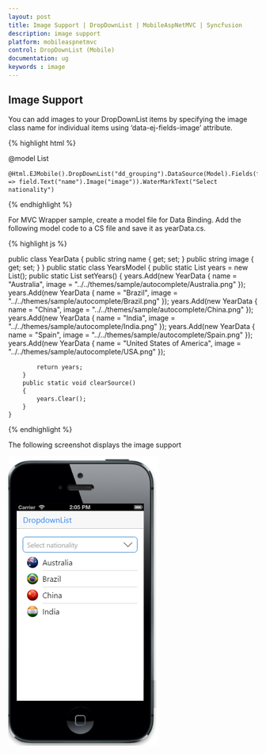 ```yaml
---
layout: post
title: Image Support | DropDownList | MobileAspNetMVC | Syncfusion
description: image support
platform: mobileaspnetmvc
control: DropDownList (Mobile)
documentation: ug
keywords : image
---
```


## Image Support

You can add images to your DropDownList items by specifying the image class name for individual items using ‘data-ej-fields-image’ attribute.

{% highlight html %}

 @model List<YearData>
  
    @Html.EJMobile().DropDownList("dd_grouping").DataSource(Model).Fields(field => field.Text("name").Image("image")).WaterMarkText("Select nationality")

{% endhighlight %}

For MVC Wrapper sample, create a model file for Data Binding. Add the following model code to a CS file and save it as yearData.cs.

{% highlight js %}

 public class YearData
    {
        public string name { get; set; }
        public string image { get; set; }
    }
    public static class YearsModel
    {
        public static List<YearData> years = new List<YearData>();
        public static List<YearData> setYears()
        {
            years.Add(new YearData { name = "Australia", image = "../../themes/sample/autocomplete/Australia.png" });
            years.Add(new YearData { name = "Brazil", image = "../../themes/sample/autocomplete/Brazil.png" });
            years.Add(new YearData { name = "China", image = "../../themes/sample/autocomplete/China.png" });
            years.Add(new YearData { name = "India", image = "../../themes/sample/autocomplete/India.png" });
            years.Add(new YearData { name = "Spain", image = "../../themes/sample/autocomplete/Spain.png" });
            years.Add(new YearData { name = "United States of America", image = "../../themes/sample/autocomplete/USA.png" });

            return years;
        }
        public static void clearSource()
        {
            years.Clear();
        }
    }
{% endhighlight %}

The following screenshot displays the image support

![](Image-Support-images/Image-support_img1.png)


